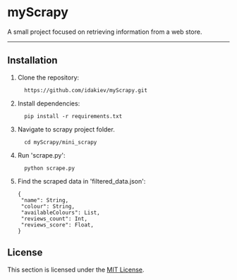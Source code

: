 ﻿# myScrapy

A small project focused on retrieving information from a web store.

---
## Installation

1. Clone the repository:
    ```
      https://github.com/idakiev/myScrapy.git
    ```
3. Install dependencies:
    ```
      pip install -r requirements.txt
    ```
4. Navigate to scrapy project folder.
    ```
      cd myScrapy/mini_scrapy
    ```
5. Run 'scrape.py':
    ```
      python scrape.py
    ```
6. Find the scraped data in 'filtered_data.json':
   ```
   {
    "name": String,
    "colour": String,
    "availableColours": List,
    "reviews_count": Int,
    "reviews_score": Float,
   }
   ```

## License
This section is licensed under the [MIT License](LICENSE).
